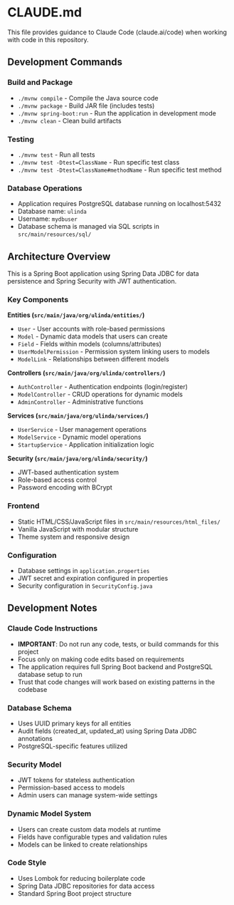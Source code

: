 # CLAUDE.md

This file provides guidance to Claude Code (claude.ai/code) when working with code in this repository.

## Development Commands

### Build and Package
- `./mvnw compile` - Compile the Java source code
- `./mvnw package` - Build JAR file (includes tests)
- `./mvnw spring-boot:run` - Run the application in development mode
- `./mvnw clean` - Clean build artifacts

### Testing
- `./mvnw test` - Run all tests
- `./mvnw test -Dtest=ClassName` - Run specific test class
- `./mvnw test -Dtest=ClassName#methodName` - Run specific test method

### Database Operations
- Application requires PostgreSQL database running on localhost:5432
- Database name: `ulinda`
- Username: `mydbuser` 
- Database schema is managed via SQL scripts in `src/main/resources/sql/`

## Architecture Overview

This is a Spring Boot application using Spring Data JDBC for data persistence and Spring Security with JWT authentication.

### Key Components

**Entities (`src/main/java/org/ulinda/entities/`)**
- `User` - User accounts with role-based permissions
- `Model` - Dynamic data models that users can create
- `Field` - Fields within models (columns/attributes)
- `UserModelPermission` - Permission system linking users to models
- `ModelLink` - Relationships between different models

**Controllers (`src/main/java/org/ulinda/controllers/`)**
- `AuthController` - Authentication endpoints (login/register)
- `ModelController` - CRUD operations for dynamic models
- `AdminController` - Administrative functions

**Services (`src/main/java/org/ulinda/services/`)**
- `UserService` - User management operations
- `ModelService` - Dynamic model operations
- `StartupService` - Application initialization logic

**Security (`src/main/java/org/ulinda/security/`)**
- JWT-based authentication system
- Role-based access control
- Password encoding with BCrypt

### Frontend
- Static HTML/CSS/JavaScript files in `src/main/resources/html_files/`
- Vanilla JavaScript with modular structure
- Theme system and responsive design

### Configuration
- Database settings in `application.properties`
- JWT secret and expiration configured in properties
- Security configuration in `SecurityConfig.java`

## Development Notes

### Claude Code Instructions
- **IMPORTANT**: Do not run any code, tests, or build commands for this project
- Focus only on making code edits based on requirements
- The application requires full Spring Boot backend and PostgreSQL database setup to run
- Trust that code changes will work based on existing patterns in the codebase

### Database Schema
- Uses UUID primary keys for all entities
- Audit fields (created_at, updated_at) using Spring Data JDBC annotations
- PostgreSQL-specific features utilized

### Security Model
- JWT tokens for stateless authentication
- Permission-based access to models
- Admin users can manage system-wide settings

### Dynamic Model System
- Users can create custom data models at runtime
- Fields have configurable types and validation rules
- Models can be linked to create relationships

### Code Style
- Uses Lombok for reducing boilerplate code
- Spring Data JDBC repositories for data access
- Standard Spring Boot project structure